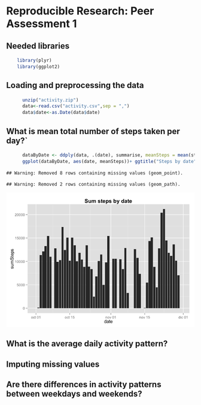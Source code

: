 # Reproducible Research: Peer Assessment 1
## Needed libraries

```r
    library(plyr)
    library(ggplot2)
```
## Loading and preprocessing the data

```r
      unzip("activity.zip")
      data<-read.csv("activity.csv",sep = ",")
      data$date<-as.Date(data$date)
```

## What is mean total number of steps taken per day?`

```r
      dataByDate <- ddply(data, .(date), summarise, meanSteps = mean(steps, na.rm = TRUE))
      ggplot(dataByDate, aes(date, meanSteps))+ ggtitle("Steps by date")+theme(plot.title = element_text(face="bold"))+geom_point()+geom_line()
```

```
## Warning: Removed 8 rows containing missing values (geom_point).
```

```
## Warning: Removed 2 rows containing missing values (geom_path).
```

![](./PA1_template_files/figure-html/unnamed-chunk-3-1.png) 

## What is the average daily activity pattern?



## Imputing missing values



## Are there differences in activity patterns between weekdays and weekends?
